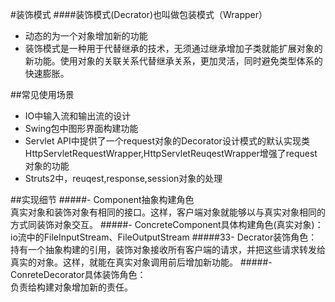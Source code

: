 #装饰模式
####装饰模式(Decrator)也叫做包装模式（Wrapper）
- 动态的为一个对象增加新的功能  
- 装饰模式是一种用于代替继承的技术，无须通过继承增加子类就能扩展对象的新功能。使用对象的关联关系代替继承关系，更加灵活，同时避免类型体系的快速膨胀。

##常见使用场景
- IO中输入流和输出流的设计
- Swing包中图形界面构建功能
- Servlet API中提供了一个request对象的Decorator设计模式的默认实现类HttpServletRequestWrapper,HttpServletReuqestWrapper增强了request对象的功能
- Struts2中，reuqest,response,session对象的处理

##实现细节
#####- Component抽象构建角色  
	真实对象和装饰对象有相同的接口。这样，客户端对象就能够以与真实对象相同的方式同装饰对象交互。
#####- ConcreteComponent具体构建角色(真实对象)：  
	io流中的FileInputStream、FileOutputStream
#####33- Decrator装饰角色：  
	持有一个抽象构建的引用，装饰对象接收所有客户端的请求，并把这些请求转发给真实的对象。这样，就能在真实对象调用前后增加新功能。
#####- ConreteDecorator具体装饰角色：  
	负责给构建对象增加新的责任。
